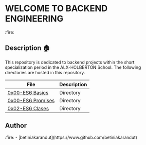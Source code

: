 <p><h1>WELCOME TO BACKEND ENGINEERING</h1></p> :fire:

## Description :house:
This repository is dedicated to backend projects within the short specialization period in the ALX-HOLBERTON School. The following directories are hosted in this repository.

| File | Description |
|------|-------------|
| [0x00-ES6 Basics](./0x00-ES6_basic) | Directory |
| [0x00-ES6 Promises](./0x01-ES6_promise) | Directory |
| [0x02-ES6 Clases](./0x02-ES6_class) | Directory |

<p><h2>Author</h2></p> :fire:
- [betiniakarandut](https://www.github.com/betiniakarandut)